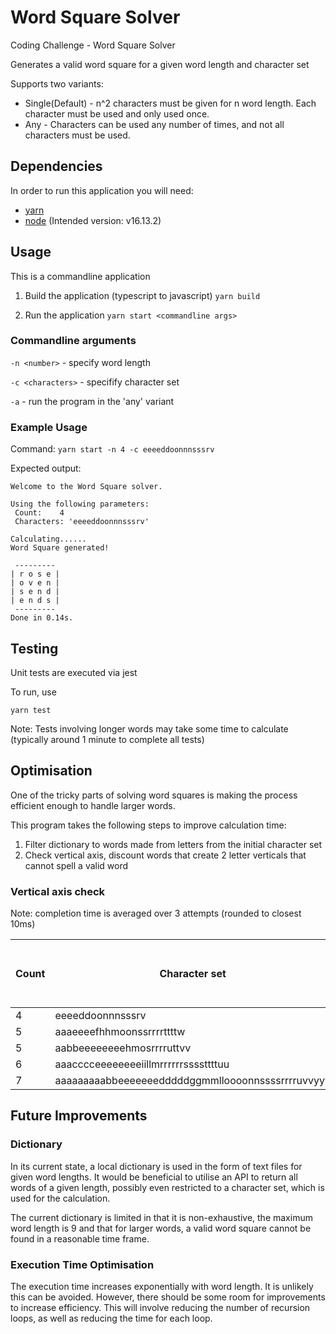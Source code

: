 # Word Square Solver

Coding Challenge - Word Square Solver

Generates a valid word square for a given word length and character set

Supports two variants:

- Single(Default) - n^2 characters must be given for n word length. Each character must be used and only used once.
- Any - Characters can be used any number of times, and not all characters must be used.

## Dependencies

In order to run this application you will need:

- [yarn](https://yarnpkg.com/)
- [node](https://nodejs.org/en/) (Intended version: v16.13.2)

## Usage

This is a commandline application

1. Build the application (typescript to javascript)
   `yarn build`

2. Run the application
   `yarn start <commandline args>`

### Commandline arguments

`-n <number>` - specify word length

`-c <characters>` - specifify character set

`-a` - run the program in the 'any' variant

### Example Usage

Command:
`yarn start -n 4 -c eeeeddoonnnsssrv`

Expected output:

```
Welcome to the Word Square solver.

Using the following parameters:
 Count:    4
 Characters: 'eeeeddoonnnsssrv'

Calculating......
Word Square generated!

 ---------
| r o s e |
| o v e n |
| s e n d |
| e n d s |
 ---------
Done in 0.14s.
```

## Testing

Unit tests are executed via jest

To run, use

`yarn test`

Note: Tests involving longer words may take some time to calculate (typically around 1 minute to complete all tests)

## Optimisation

One of the tricky parts of solving word squares is making the process efficient enough to handle larger words.

This program takes the following steps to improve calculation time:

1. Filter dictionary to words made from letters from the initial character set
2. Check vertical axis, discount words that create 2 letter verticals that cannot spell a valid word

### Vertical axis check

Note: completion time is averaged over 3 attempts (rounded to closest 10ms)

| Count | Character set                                     | Execution time without check (ms) | Execution time with check (ms) |
| ----- | ------------------------------------------------- | --------------------------------- | ------------------------------ |
| 4     | eeeeddoonnnsssrv                                  | 130                               | 130                            |
| 5     | aaaeeeefhhmoonssrrrrttttw                         | 570                               | 310                            |
| 5     | aabbeeeeeeeehmosrrrruttvv                         | 440                               | 280                            |
| 6     | aaacccceeeeeeeeiillmrrrrrrssssttttuu              | 30090                             | 6370                           |
| 7     | aaaaaaaaabbeeeeeeedddddggmmlloooonnssssrrrruvvyyy | 188500                            | 9230                           |

## Future Improvements

### Dictionary

In its current state, a local dictionary is used in the form of text files for given word lengths. It would be beneficial to utilise an API to return all words of a given length, possibly even restricted to a character set, which is used for the calculation.

The current dictionary is limited in that it is non-exhaustive, the maximum word length is 9 and that for larger words, a valid word square cannot be found in a reasonable time frame.

### Execution Time Optimisation

The execution time increases exponentially with word length. It is unlikely this can be avoided. However, there should be some room for improvements to increase efficiency. This will involve reducing the number of recursion loops, as well as reducing the time for each loop.
